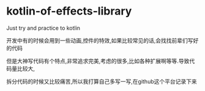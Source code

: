 # kotlin-of-effects-library
Just try and practice to kotlin

开发中有的时候会用到一些动画,控件的特效,如果比较常见的话,会找找前辈们写好的代码

但是大神写代码有个特点,非常追求完美,考虑的很多,比如各种扩展啊等等.导致代码量比较大,

拆分代码的时候又比较痛苦,所以我打算自己多写一写,在github这个平台记录下来
